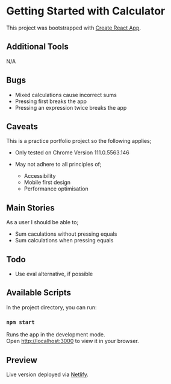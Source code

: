 # Getting Started with Calculator

This project was bootstrapped with [Create React App](https://github.com/facebook/create-react-app).

## Additional Tools

N/A

## Bugs

- Mixed calculations cause incorrect sums
- Pressing first breaks the app
- Pressing an expression twice breaks the app

## Caveats

This is a practice portfolio project so the following applies;

- Only tested on Chrome Version 111.0.5563.146
- May not adhere to all principles of;

  - Accessibility 
  - Mobile first design
  - Performance optimisation

## Main Stories

As a user I should be able to;

- Sum caculations without pressing equals
- Sum calculations when pressing equals

## Todo

- Use eval alternative, if possible

## Available Scripts

In the project directory, you can run:

### `npm start`

Runs the app in the development mode.\
Open [http://localhost:3000](http://localhost:3000) to view it in your browser.

## Preview

Live version deployed via [Netlify](https://calculator-dea93c.netlify.app/).
